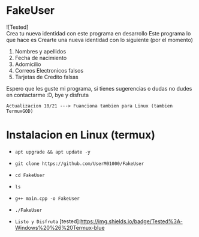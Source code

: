 # FakeUser
![Tested]
<br>
Crea tu nueva identidad con este programa en desarrollo
Este programa lo que hace es Crearte una nueva identidad con lo siguiente (por el momento)
1. Nombres y apellidos
2. Fecha de nacimiento
3. Adomicilio
4. Correos Electronicos falsos
5. Tarjetas de Credito falsas

Espero que les guste mi programa, si tienes sugerencias o dudas no dudes 
en contactarme :D, bye y disfruta
~~~
Actualizacion 10/21 ---> Fuanciona tambien para Linux (tambien TermuxGOD) 
~~~

# Instalacion en Linux (termux)

* `apt upgrade && apt update -y`

* `git clone https://github.com/UserM01000/FakeUser`

* `cd FakeUser`

* `ls`

* `g++ main.cpp -o FakeUser`

* `./FakeUser`

* `Listo y Disfruta`
[tested]:https://img.shields.io/badge/Tested%3A-Windows%20%26%20Termux-blue
